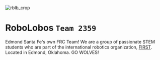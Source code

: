 ![rblb_crop](https://user-images.githubusercontent.com/68242448/226076525-d79ec8ba-8b23-49dc-a75c-36ce33bb6614.png)
# RoboLobos ```Team 2359```
Edmond Santa Fe's own FRC Team! We are a group of passionate STEM students who are part of the international robotics organization, 
[FIRST](https://www.firstinspires.org/). Located in Edmond, Oklahoma. GO WOLVES!

